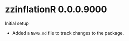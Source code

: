 # zzinflationR 0.0.0.9000

Initial setup

* Added a `NEWS.md` file to track changes to the package.
